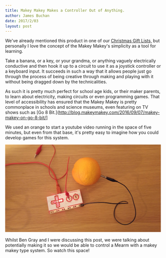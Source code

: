 ```yaml
---
title: Makey Makey Makes a Controller Out of Anything.
author: James Buchan
date: 2017/2/03
layout: post
---
```



We've already mentioned this product in one of our [Christmas Gift Lists,](https://mime.co.uk/blog/2014/12/08/2014-mirobot-gift-list/) but personally I love the concept of the Makey Makey's simplicity as a tool for learning.

Take a banana, or a key, or your grandma, or anything vaguely electrically conductive and then hook it up to a circuit to use it as a joystick controller or a keyboard input. It succeeds in such a way that it allows people just go through the process of being creative through making and playing with it without being dragged down by the technicalities.

As such it is pretty much perfect for school age kids, or their maker parents, to learn about electricity, making circuits or even programming games. That level of accessibility has ensured that the Makey Makey is pretty commonplace in schools and science museums, even featuring on TV shows such as [Go 8 Bit.](http://blog.makeymakey.com/2016/09/07/makey-makey-on-go-8-bit/]

We used an orange to start a youtube video running in the space of five minutes, but even from that base, it's pretty easy to imagine how you could develop games for this system.

![Makey Makey Orange](/assets/blog/2017-1-16-Makey-Makey-makes-a-controller-out-of-anything/makey-makey.jpg)

Whilst Ben Gray and I were discussing this post, we were talking about potentially making it so we would be able to control a Mearm with a makey makey type system. So watch this space!